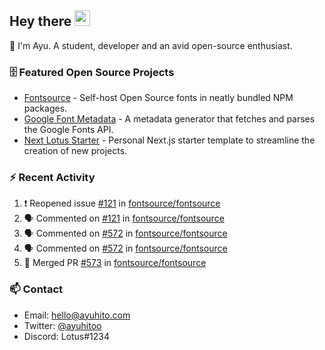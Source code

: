 ## Hey there <img src="https://media.giphy.com/media/hvRJCLFzcasrR4ia7z/giphy.gif" width="25" height="25">

📝 I'm Ayu. A student, developer and an avid open-source enthusiast.

### 🗄 Featured Open Source Projects

- [Fontsource](https://github.com/fontsource/fontsource) - Self-host Open Source fonts in neatly bundled NPM packages.
- [Google Font Metadata](https://github.com/fontsource/google-font-metadata) - A metadata generator that fetches and parses the Google Fonts API.
- [Next Lotus Starter](https://github.com/DecliningLotus/next-lotus-starter) - Personal Next.js starter template to streamline the creation of new projects.

### ⚡ Recent Activity

<!--START_SECTION:activity-->

1. ❗️ Reopened issue [#121](https://github.com/fontsource/fontsource/issues/121) in [fontsource/fontsource](https://github.com/fontsource/fontsource)
2. 🗣 Commented on [#121](https://github.com/fontsource/fontsource/issues/121) in [fontsource/fontsource](https://github.com/fontsource/fontsource)
3. 🗣 Commented on [#572](https://github.com/fontsource/fontsource/issues/572) in [fontsource/fontsource](https://github.com/fontsource/fontsource)
4. 🗣 Commented on [#572](https://github.com/fontsource/fontsource/issues/572) in [fontsource/fontsource](https://github.com/fontsource/fontsource)
5. 🎉 Merged PR [#573](https://github.com/fontsource/fontsource/pull/573) in [fontsource/fontsource](https://github.com/fontsource/fontsource)
<!--END_SECTION:activity-->

### 📫 Contact

- Email: hello@ayuhito.com
- Twitter: [@ayuhitoo](https://twitter.com/ayuhitoo)
- Discord: Lotus#1234
